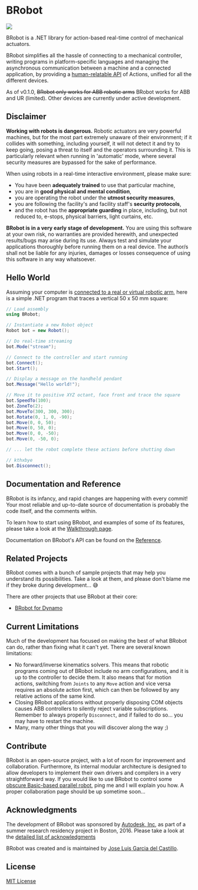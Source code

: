 # BRobot

![](https://github.com/garciadelcastillo/BRobot/blob/master/docs/brobot_banner_888x500.png)

BRobot is a .NET library for action-based real-time control of mechanical actuators.

BRobot simplifies all the hassle of connecting to a mechanical controller, writing programs in platform-specific languages and managing the asynchronous communication between a machine and a connected application, by providing a [human-relatable API](https://github.com/garciadelcastillo/BRobot/blob/master/docs/Reference.md) of Actions, unified for all the different devices.

As of v0.1.0, ~~BRobot only works for ABB robotic arms~~ BRobot works for ABB and UR (limited). Other devices are currently under active development.


## Disclaimer

__Working with robots is dangerous.__ Robotic actuators are very powerful machines, but for the most part extremely unaware of their environment; if it collides with something, including yourself, it will not detect it and try to keep going, posing a threat to itself and the operators surrounding it. This is particularly relevant when running in 'automatic' mode, where several security measures are bypassed for the sake of performance.

When using robots in a real-time interactive environment, please make sure:
- You have been __adequately trained__ to use that particular machine,
- you are in __good physical and mental condition__,
- you are operating the robot under the __utmost security measures__,
- you are following the facility's and facility staff's __security protocols__,
- and the robot has the __appropriate guarding__ in place, including, but not reduced to, e-stops, physical barriers, light curtains, etc.

__BRobot is in a very early stage of development.__ You are using this software at your own risk, no warranties are provided herewith, and unexpected results/bugs may arise during its use. Always test and simulate your applications thoroughly before running them on a real device. The author/s shall not be liable for any injuries, damages or losses consequence of using this software in any way whatsoever.


## Hello World

Assuming your computer is [connected to a real or virtual robotic arm](https://github.com/garciadelcastillo/BRobot/blob/master/docs/Setting_up_RobotStudio.md), here is a simple .NET program that traces a vertical 50 x 50 mm square:

```csharp
// Load assembly
using BRobot;

// Instantiate a new Robot object
Robot bot = new Robot();

// Do real-time streaming
bot.Mode("stream");

// Connect to the controller and start running
bot.Connect();
bot.Start();

// Display a message on the handheld pendant
bot.Message("Hello world!");

// Move it to positive XYZ octant, face front and trace the square
bot.SpeedTo(100);
bot.ZoneTo(2);
bot.MoveTo(300, 300, 300);
bot.Rotate(0, 1, 0, -90);
bot.Move(0, 0, 50);
bot.Move(0, 50, 0);
bot.Move(0, 0, -50);
bot.Move(0, -50, 0);

// ... let the robot complete these actions before shutting down

// kthxbye
bot.Disconnect();
```


## Documentation and Reference

BRobot is its infancy, and rapid changes are happening with every commit! Your most reliable and up-to-date source of documentation is probably the code itself, and the comments within.

To learn how to start using BRobot, and examples of some of its features, please take a look at the [Walkthrough page](https://github.com/garciadelcastillo/BRobot/blob/master/docs/Walkthrough.md).

Documentation on BRobot's API can be found on the [Reference](https://github.com/garciadelcastillo/BRobot/blob/master/docs/Reference.md).


## Related Projects

BRobot comes with a bunch of sample projects that may help you understand its possibilities. Take a look at them, and please don't blame me if they broke during development... :sweat_smile:

There are other projects that use BRobot at their core:

- [BRobot for Dynamo](https://github.com/garciadelcastillo/BRobot-for-Dynamo)


## Current Limitations

Much of the development has focused on making the best of what BRobot can do, rather than fixing what it can't yet. There are several known limitations:
- No forward/inverse kinematics solvers. This means that robotic programs coming out of BRobot include no arm configurations, and it is up to the controller to decide them. It also means that for motion actions, switching from `Joints` to any `Move` action and vice versa requires an absolute action first, which can then be followed by any relative actions of the same kind.
- Closing BRobot applications without properly disposing COM objects causes ABB controllers to silently reject variable subscriptions. Remember to always properly `Disconnect`, and if failed to do so... you may have to restart the machine.
- Many, many other things that you will discover along the way ;)


## Contribute

BRobot is an open-source project, with a lot of room for improvement and collaboration. Furthermore, its internal modular architecture is designed to allow developers to implement their own drivers and compilers in a very straightforward way. If you would like to use BRobot to control some [obscure Basic-based parallel robot](http://www.geva-roboter.at/files/rp_1adh_3adh_5adh_setup_and_maintenance.pdf), ping me and I will explain you how. A proper collaboration page should be up sometime soon...


## Acknowledgments

The development of BRobot was sponsored by [Autodesk, Inc](https://www.autodesk.com/), as part of a summer research residency project in Boston, 2016. Please take a look at the [detailed list of acknowledgments](https://github.com/garciadelcastillo/BRobot/blob/master/docs/Acknowledgments.md)

BRobot was created and is maintained by [Jose Luis Garcia del Castillo](http://www.garciadelcastillo.es).


## License

[MIT License](https://github.com/garciadelcastillo/BRobot/blob/master/LICENSE.md)
